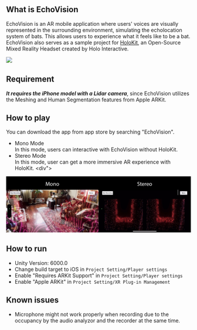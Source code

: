 ## What is EchoVision

EchoVision is an AR mobile application where users' voices are visually represented in the surrounding environment, simulating the echolocation system of bats. This allows users to experience what it feels like to be a bat. <br>
EchoVision also serves as a sample project for [HoloKit](https://holokit.io/), an Open-Source Mixed Reality Headset created by Holo Interactive.
<div>
<img src="Documentation~/images/preview.avif" width="480" />
</div>


## Requirement
***It requires the iPhone model with a Lidar camera***, since EchoVision utilizes the Meshing and Human Segmentation features from Apple ARKit.


## How to play
You can download the app from app store by searching "EchoVision". 
- Mono Mode<br>
  In this mode, users can interactive with EchoVision without HoloKit.
- Stereo Mode<br>
  In this mode, user can get a more immersive AR experience with HoloKit.
<div">
<img src="Documentation~/images/mode.jpg" width="600" />
</div>


## How to run
- Unity Version: 6000.0
- Change build target to iOS in `Project Setting/Player settings`
- Enable "Requires ARKit Support" in `Project Setting/Player settings`
- Enable "Apple ARKit" in `Project Setting/XR Plug-in Management`


## Known issues
- Microphone might not work properly when recording due to the occupancy by the audio analyzor and the recorder at the same time. 


